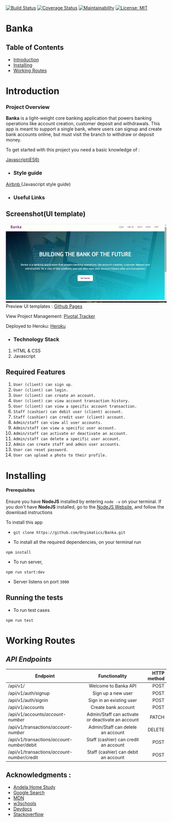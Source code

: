 [![Build Status](https://travis-ci.org/Onyimatics/Banka.svg?branch=develop)](https://travis-ci.org/Onyimatics/Banka) [![Coverage Status](https://coveralls.io/repos/github/Onyimatics/Banka/badge.svg?branch=develop)](https://coveralls.io/github/Onyimatics/Banka?branch=develop) [![Maintainability](https://api.codeclimate.com/v1/badges/c3c8e1797a3962684d3f/maintainability)](https://codeclimate.com/github/Onyimatics/Banka/maintainability) [![License: MIT](https://img.shields.io/badge/License-MIT-green.svg)](https://opensource.org/licenses/MIT)

# Banka

## Table of Contents

 - [Introduction](#introduction)
 - [Installing](#installing)
 - [Working Routes](#working-routes)

 # Introduction

### Project Overview

**Banka** is a 
light-weight core banking application that powers banking operations like account creation, customer deposit and withdrawals. This app is meant to support a single bank, where users can signup and create bank accounts online, but must visit the branch to withdraw or deposit money.

To get started with this project you need a basic knowledge of :


[Javascript(ES6)](https://es6.io/)

- ### __Style guide__

[Airbnb ](https://github.com/airbnb/javascript)(Javascript style guide)

- ### Useful Links
## Screenshot(UI template)
![alt](./screenShot/home-page.jpg)
Preview UI templates : [Github Pages](https://onyimatics.github.io/Banka/)

View Project Management: [Pivotal Tracker](https://www.pivotaltracker.com/n/projects/2320392)

Deployed to Heroku: [Heroku](https://bankaapp.herokuapp.com/)

- ### Technology Stack
1. HTML & CSS
2. Javascript

## Required Features

1. `User (client) can sign up.`
2. `User (client) can login.`
3. `User (client) can create an account.`
4. `User (client) can view account transaction history.`
5. `User (client) can view a specific account transaction.`
6. `Staff (cashier) can debit user (client) account.`
7. `Staff (cashier) can credit user (client) account.`
8. `Admin/staff can view all user accounts.`
9. `Admin/staff can view a specific user account.`
10. `Admin/staff can activate or deactivate an account.`
11. `Admin/staff can delete a specific user account.`
12. `Admin can create staff and admin user accounts.`
13. `User can reset password.`
14. `User can upload a photo to their profile.`


# Installing

#### Prerequisites

Ensure you have **NodeJS** installed by entering `node -v` on your terminal.
If you don't have **NodeJS** installed, go to the [NodeJS Website](http://nodejs.org),  and follow the download instructions

To install this app

- `
git clone https://github.com/Onyimatics/Banka.git
`

- To  install all the required dependencies, on your terminal run

`npm install` 

- To run server,

`npm run start:dev`

- Server listens on port `3000`

## Running the tests

- To run test cases

`
npm run test
`
# Working Routes

 ## *API Endpoints*
|Endpoint                                           | Functionality                     |HTTP method 
|---------------------------------------------------|:-----------------------------------:|-------------:
|/api/v1/                                |Welcome to Banka API        |POST
|/api/v1/auth/signup                               |Sign up a new user         |POST
|/api/v1/auth/signin                               |Sign in an existing user        |POST 
|/api/v1/accounts                               |Create bank account        |POST 
|/api/v1/accounts/*account-number*                    |Admin/Staff can activate or deactivate an account|PATCH
|/api/v1/transactions/*account-number*             |Admin/Staff can delete an account             |DELETE
|/api/v1/transactions/*account-number*/debit             |Staff (cashier) can credit an account              |POST
|/api/v1/transactions/*account-number*/credit              |Staff (cashier) can debit an account     |POST

## Acknowledgments :

- [Andela Home Study](https://homestudy.andela.com/)
- [Google Search](https://google.com)
- [MDN](https://developer.mozilla.org/en-US/)
- [w3schools](https://www.w3schools.com/)
- [Devdocs](https://devdocs.io/)
- [Stackoverflow](stackoverflow.com)
